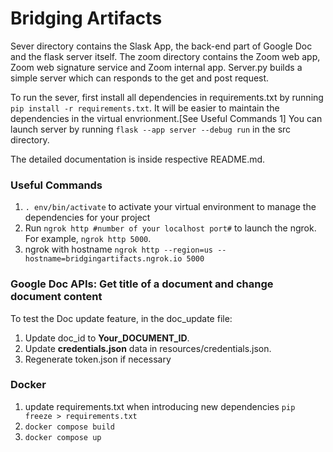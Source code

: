 # Bridging Artifacts

Sever directory contains the Slask App, the back-end part of Google Doc and the flask server itself.
The zoom directory contains the Zoom web app, Zoom web signature service and Zoom internal app.
Server.py builds a simple server which can responds to the get and post request.

To run the sever, first install all dependencies in requirements.txt by running `pip install -r requirements.txt`. It will be easier to maintain the dependencies in the virtual envrionment.[See Useful Commands 1]
You can launch server by running `flask --app server --debug run` in the src directory.

The detailed documentation is inside respective README.md.

### Useful Commands
1.  `. env/bin/activate` to activate your virtual environment to manage the dependencies for your project
2. Run `ngrok http #number of your localhost port#` to launch the ngrok. For example, `ngrok http 5000`.
3. ngrok with hostname `ngrok http --region=us --hostname=bridgingartifacts.ngrok.io 5000`
### Google Doc APIs: Get title of a document and change document content
To test the Doc update feature, in the doc_update file:
1. Update doc_id to **Your_DOCUMENT_ID**.
2. Update **credentials.json** data in resources/credentials.json.
3. Regenerate token.json if necessary

<!-- ### Send Messages to Slack
### DON"T NEED TO DO IT NOW, EVERYTHING IS HARD CODED NOW
To test send messages to slack feature, you need
1.  In the root directory, run `. env/bin/activate` to activate your virtual environment to manage the dependencies for your project; or whatever commands to activate your virtual environment
2.  Then in the root directory, run `export SLACK_BOT_TOKEN=xoxb-14627938628-4255555908278-Bf6yXKpFnJYpPQqg6waoQ5cT`
 -->

### Docker
1. update requirements.txt when introducing new dependencies `pip freeze > requirements.txt`
2. `docker compose build `
3. `docker compose up`
